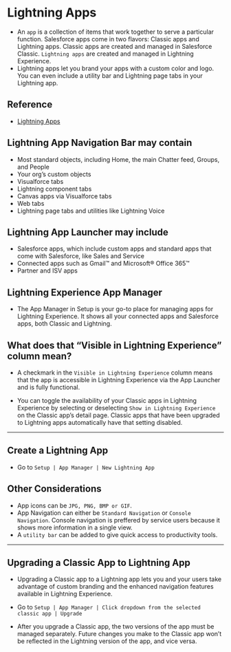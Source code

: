 # Lightning Apps
- An `app` is a collection of items that work together to serve a particular function. Salesforce apps come in two flavors: Classic apps and Lightning apps. Classic apps are created and managed in Salesforce Classic. `Lightning apps` are created and managed in Lightning Experience.
- Lightning apps let you brand your apps with a custom color and logo. You can even include a utility bar and Lightning page tabs in your Lightning app.


## Reference
- [Lightning Apps](https://trailhead.salesforce.com/trails/lex_admin_migration/modules/lightning_apps)


## Lightning App Navigation Bar may contain
- Most standard objects, including Home, the main Chatter feed, Groups, and People
- Your org’s custom objects
- Visualforce tabs
- Lightning component tabs
- Canvas apps via Visualforce tabs
- Web tabs
- Lightning page tabs and utilities like Lightning Voice

## Lightning App Launcher may include
- Salesforce apps, which include custom apps and standard apps that come with Salesforce, like Sales and Service
- Connected apps such as Gmail™ and Microsoft® Office 365™
- Partner and ISV apps

## Lightning Experience App Manager
- The App Manager in Setup is your go-to place for managing apps for Lightning Experience. It shows all your connected apps and Salesforce apps, both Classic and Lightning.

## What does that “Visible in Lightning Experience” column mean?
- A checkmark in the `Visible in Lightning Experience` column means that the app is accessible in Lightning Experience via the App Launcher and is fully functional.

- You can toggle the availability of your Classic apps in Lightning Experience by selecting or deselecting `Show in Lightning Experience` on the Classic app’s detail page. Classic apps that have been upgraded to Lightning apps automatically have that setting disabled.

---

## Create a Lightning App
- Go to `Setup | App Manager | New Lightning App`

## Other Considerations
- App icons can be `JPG, PNG, BMP or GIF`.
- App Navigation can either be `Standard Navigation` or `Console Navigation`.  Console navigation is preffered by service users because it shows more information in a single view.
- A `utility bar` can be added to give quick access to productivity tools.

---

## Upgrading a Classic App to Lightning App
- Upgrading a Classic app to a Lightning app lets you and your users take advantage of custom branding and the enhanced navigation features available in Lightning Experience.

- Go to `Setup | App Manager | Click dropdown from the selected classic app | Upgrade`

- After you upgrade a Classic app, the two versions of the app must be managed separately. Future changes you make to the Classic app won’t be reflected in the Lightning version of the app, and vice versa.

